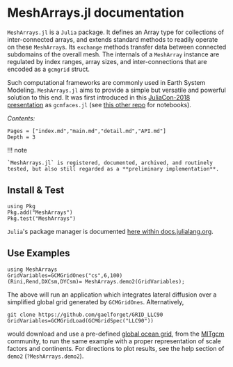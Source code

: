 # MeshArrays.jl documentation

`MeshArrays.jl` is a `Julia` package. It defines an Array type for collections of inter-connected arrays, and extends standard methods to readily operate on these `MeshArray`s. Its `exchange` methods transfer data between connected subdomains of the overall mesh. The internals of a `MeshArray` instance are regulated by index ranges, array sizes, and inter-connections that are encoded as a `gcmgrid` struct.

Such computational frameworks are commonly used in Earth System Modeling. `MeshArrays.jl` aims to provide a simple but versatile and powerful solution to this end. It was first introduced in this [JuliaCon-2018 presentation](https://youtu.be/RDxAy_zSUvg) as `gcmfaces.jl` (see [this other repo](https://github.com/gaelforget/JuliaCon2018Notebooks.git) for notebooks).

_Contents:_

```@contents
Pages = ["index.md","main.md","detail.md","API.md"]
Depth = 3
```

!!! note

    `MeshArrays.jl` is registered, documented, archived, and routinely tested, but also still regarded as a **preliminary implementation**.

## Install & Test

```
using Pkg
Pkg.add("MeshArrays")
Pkg.test("MeshArrays")
```

`Julia`'s package manager is documented [here within docs.julialang.org](https://docs.julialang.org/en/stable/stdlib/Pkg/).

## Use Examples

```
using MeshArrays
GridVariables=GCMGridOnes("cs",6,100)
(Rini,Rend,DXCsm,DYCsm)= MeshArrays.demo2(GridVariables);
```

The above will run an application which integrates lateral diffusion over a simplified global grid generated by `GCMGridOnes`. Alternatively,

```
git clone https://github.com/gaelforget/GRID_LLC90
GridVariables=GCMGridLoad(GCMGridSpec("LLC90"))
```

would download and use a pre-defined [global ocean grid](http://www.geosci-model-dev.net/8/3071/2015/), from the [MITgcm](https://mitgcm.readthedocs.io/en/latest/) community, to run the same example with a proper representation of scale factors and continents. For directions to plot results, see the help section of `demo2` (`?MeshArrays.demo2`).
